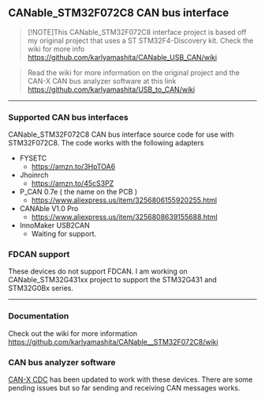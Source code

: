 ## CANable_STM32F072C8 CAN bus interface
> [!NOTE]This CANable_STM32F072C8 interface project is based off my original project that uses a ST STM32F4-Discovery kit. Check the wiki for more info https://github.com/karlyamashita/CANable_USB_CAN/wiki

> Read the wiki for more information on the original project and the CAN-X CAN bus analyzer software at this link https://github.com/karlyamashita/USB_to_CAN/wiki

---
### Supported CAN bus interfaces
CANable_STM32F072C8 CAN bus interface source code for use with STM32F072C8. The code works with the following adapters

* FYSETC
    * https://amzn.to/3HpTOA6
* Jhoinrch
    * https://amzn.to/45cS3PZ
* P_CAN 0.7e ( the name on the PCB )
    * https://www.aliexpress.us/item/3256806155920255.html 
* CANAble V1.0 Pro
    * https://www.aliexpress.us/item/3256808639155688.html
* InnoMaker USB2CAN
    * Waiting for support. 

### FDCAN support
These devices do not support FDCAN. I am working on CANable_STM32G431xx project to support the STM32G431 and STM32G0Bx series.

---
### Documentation
Check out the wiki for more information https://github.com/karlyamashita/CANable__STM32F072C8/wiki

### CAN bus analyzer software
[CAN-X CDC](https://github.com/karlyamashita/CAN-X) has been updated to work with these devices. There are some pending issues but so far sending and receiving CAN messages works.
